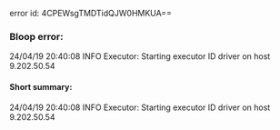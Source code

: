 error id: 4CPEWsgTMDTidQJW0HMKUA==
### Bloop error:

24/04/19 20:40:08 INFO Executor: Starting executor ID driver on host 9.202.50.54
#### Short summary: 

24/04/19 20:40:08 INFO Executor: Starting executor ID driver on host 9.202.50.54